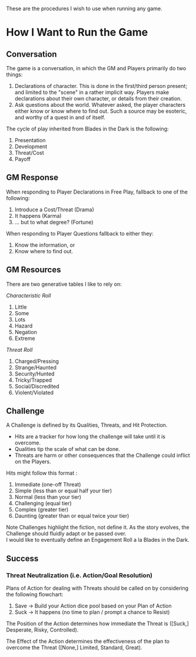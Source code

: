 These are the procedures I wish to use when running any game.

# How I Want to Run the Game
## Conversation
The game is a conversation, in which the GM and Players primarily do two things:
1. Declarations of character. This is done in the first/third person present; and limited to the "scene" in a rather implicit way. Players make declarations about their own character, or details from their creation.
2. Ask questions about the world. Whatever asked, the player characters either know or know where to find out. Such a source may be esoteric, and worthy of a quest in and of itself.

The cycle of play inherited from Blades in the Dark is the following:
1. Presentation
2. Development
3. Threat/Cost
4. Payoff

## GM Response
When responding to Player Declarations in Free Play, fallback to one of the following:
1. Introduce a Cost/Threat (Drama)
2. It happens (Karma)
3. ... but to what degree? (Fortune)

When responding to Player Questions fallback to either they: 
1. Know the information, or
2. Know where to find out.

## GM Resources
There are two generative tables I like to rely on:  

*Characteristic Roll*  
1. Little
2. Some
3. Lots
4. Hazard
5. Negation
6. Extreme

*Threat Roll*
1. Charged/Pressing
2. Strange/Haunted
3. Security/Hunted
4. Tricky/Trapped
5. Social/Discredited
6. Violent/Violated

## Challenge  
A Challenge is defined by its Qualities, Threats, and Hit Protection.  

* Hits are a tracker for how long the challenge will take until it is overcome.
* Qualities tip the scale of what can be done.  
* Threats are harm or other consequences that the Challenge could inflict on the Players.  

Hits might follow this format :  
1. Immediate (one-off Threat)
2. Simple (less than or equal half your tier)
3. Normal (less than your tier)
4. Challenging (equal tier)
5. Complex (greater tier)
6. Daunting (greater than or equal twice your tier)  

Note Challenges highlight the fiction, not define it. As the story evolves, the Challenge should fluidly adapt or be passed over.  
I would like to eventually define an Engagement Roll a la Blades in the Dark.  

## Success
### Threat Neutralization (i.e. Action/Goal Resolution)
Plans of Action for dealing with Threats should be called on by considering the following flowchart:  
1. Save -> Build your Action dice pool based on your Plan of Action 
2. Suck -> It happens (no time to plan / prompt a chance to Resist)  

The Position of the Action determines how immediate the Threat is ([Suck,] Desperate, Risky, Controlled).  

The Effect of the Action determines the effectiveness of the plan to overcome the Threat ([None,] Limited, Standard, Great).  
